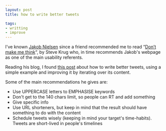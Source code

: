 ```yaml
---
layout: post
title: how to write better tweets

tags:
- writting
- improve
---
```

I've known [Jakob Nielsen](http://www.useit.com/jakob/) since a friend recommended me to read “[Don’t make me think](http://www.sensible.com/dmmt.html)“, by Steve Krug who, in time recommends Jakob's webpage as one of the main usability referents.

Reading his blog, I found [this post](http://www.useit.com/alertbox/twitter-iterations.html) about how to write better tweets, using a simple example and improving it by iterating over its content.

Some of the main recommendations he gives are:

- Use UPPERCASE letters to EMPHASISE keywords
- Don't get to the 140 chars limit, so people can RT and add something
- Give specific info
- Use URL shorteners, but keep in mind that the result should have something to do with the content
- Schedule tweets wisely (keeping in mind your target's time-habits). Tweets are short-lived in people's timelines
